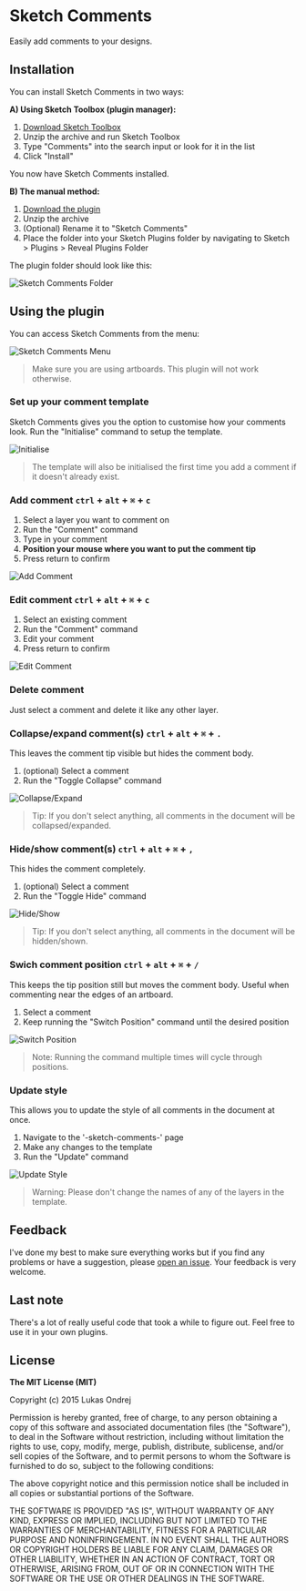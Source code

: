 # Sketch Comments

Easily add comments to your designs.

## Installation

You can install Sketch Comments in two ways:

**A) Using Sketch Toolbox (plugin manager):**

1. [Download Sketch Toolbox]
2. Unzip the archive and run Sketch Toolbox
3. Type "Comments" into the search input or look for it in the list
4. Click "Install"

You now have Sketch Comments installed.


**B) The manual method:**

1. [Download the plugin]
2. Unzip the archive
3. (Optional) Rename it to "Sketch Comments"
4. Place the folder into your Sketch Plugins folder by navigating to Sketch > Plugins > Reveal Plugins Folder

The plugin folder should look like this:

![Sketch Comments Folder](instructions/plugin-folder.png?raw=true "Sketch Comments Folder")



## Using the plugin

You can access Sketch Comments from the menu:

![Sketch Comments Menu](instructions/plugin-menu.png?raw=true "Sketch Comments Menu")

> Make sure you are using artboards. This plugin will not work otherwise.


### Set up your comment template

Sketch Comments gives you the option to customise how your comments look. Run the "Initialise" command to setup the template. 

![Initialise](instructions/initialisation.gif?raw=true "Initialise")

> The template will also be initialised the first time you add a comment if it doesn't already exist. 


### Add comment `ctrl` + `alt` + `⌘` + `c`

1. Select a layer you want to comment on
2. Run the "Comment" command
3. Type in your comment
4. **Position your mouse where you want to put the comment tip**
5. Press return to confirm

![Add Comment](instructions/add.gif?raw=true "Add Comment")


### Edit comment `ctrl` + `alt` + `⌘` + `c`

1. Select an existing comment
2. Run the "Comment" command
3. Edit your comment
5. Press return to confirm

![Edit Comment](instructions/edit.gif?raw=true "Edit Comment")


### Delete comment

Just select a comment and delete it like any other layer.


### Collapse/expand comment(s) `ctrl` + `alt` + `⌘` + `.`

This leaves the comment tip visible but hides the comment body.

1. (optional) Select a comment
2. Run the "Toggle Collapse" command

![Collapse/Expand](instructions/collapse.gif?raw=true "Collapse/Expand")

> Tip: If you don't select anything, all comments in the document will be collapsed/expanded.


### Hide/show comment(s) `ctrl` + `alt` + `⌘` + `,`

This hides the comment completely.

1. (optional) Select a comment
2. Run the "Toggle Hide" command

![Hide/Show](instructions/hide.gif?raw=true "Hide/Show")

> Tip: If you don't select anything, all comments in the document will be hidden/shown.


### Swich comment position `ctrl` + `alt` + `⌘` + `/`

This keeps the tip position still but moves the comment body. Useful when commenting near the edges of an artboard.

1. Select a comment
2. Keep running the "Switch Position" command until the desired position

![Switch Position](instructions/switch-position.gif?raw=true "Switch Position")

> Note: Running the command multiple times will cycle through positions.


### Update style

This allows you to update the style of all comments in the document at once.

1. Navigate to the '-sketch-comments-' page
2. Make any changes to the template
3. Run the "Update" command

![Update Style](instructions/update.gif?raw=true "Update Style")

> Warning: Please don't change the names of any of the layers in the template.


## Feedback

I've done my best to make sure everything works but if you find any problems or have a suggestion, please [open an issue]. Your feedback is very welcome.


## Last note

There's a lot of really useful code that took a while to figure out. Feel free to use it in your own plugins.


## License

**The MIT License (MIT)**

Copyright (c) 2015 Lukas Ondrej

Permission is hereby granted, free of charge, to any person obtaining a copy
of this software and associated documentation files (the "Software"), to deal
in the Software without restriction, including without limitation the rights
to use, copy, modify, merge, publish, distribute, sublicense, and/or sell
copies of the Software, and to permit persons to whom the Software is
furnished to do so, subject to the following conditions:

The above copyright notice and this permission notice shall be included in all
copies or substantial portions of the Software.

THE SOFTWARE IS PROVIDED "AS IS", WITHOUT WARRANTY OF ANY KIND, EXPRESS OR
IMPLIED, INCLUDING BUT NOT LIMITED TO THE WARRANTIES OF MERCHANTABILITY,
FITNESS FOR A PARTICULAR PURPOSE AND NONINFRINGEMENT. IN NO EVENT SHALL THE
AUTHORS OR COPYRIGHT HOLDERS BE LIABLE FOR ANY CLAIM, DAMAGES OR OTHER
LIABILITY, WHETHER IN AN ACTION OF CONTRACT, TORT OR OTHERWISE, ARISING FROM,
OUT OF OR IN CONNECTION WITH THE SOFTWARE OR THE USE OR OTHER DEALINGS IN THE
SOFTWARE.


[Download the plugin]:https://github.com/lukas77me/Sketch-Comments/archive/master.zip
[open an issue]:https://github.com/lukas77me/Sketch-Comments/issues/new
[Sketch Toolbox]:http://www.sketchtoolbox.com
[Download Sketch Toolbox]:http://sketchtoolbox.com/Sketch%20Toolbox.zip


